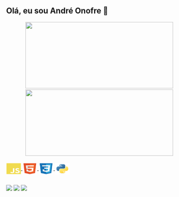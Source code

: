 ## Olá, eu sou André Onofre 👋

<div align="center">
  <a href="https://github.com/andreonofre">
  <img width ="400" height="180em" src="https://github-readme-stats.vercel.app/api?username=andreonofre&show_icons=true&theme=dark&include_all_commits=true&count_private=true"/>
  <img width="400" height="180em" src="https://github-readme-stats.vercel.app/api/top-langs/?username=andreonofre&layout=compact&langs_count=7&theme=dark"/>
</div>
  
<div style="display: inline_block"><br>
  <img align="center" alt="Rafa-Js" height="30" width="40" src="https://raw.githubusercontent.com/devicons/devicon/master/icons/javascript/javascript-plain.svg">
  <img align="center" alt="Rafa-HTML" height="30" width="40" src="https://raw.githubusercontent.com/devicons/devicon/master/icons/html5/html5-original.svg">
  <img align="center" alt="Rafa-CSS" height="30" width="40" src="https://raw.githubusercontent.com/devicons/devicon/master/icons/css3/css3-original.svg">
  <img align="center" alt="Rafa-Python" height="30" width="40" src="https://raw.githubusercontent.com/devicons/devicon/master/icons/python/python-original.svg"> 
<div> 
  
##
  
<div>
  <a href="https://instagram.com/andre_onofree" target="_blank"><img src="https://img.shields.io/badge/-Instagram-%23E4405F?style=for-the-badge&logo=instagram&logoColor=white"       target="_blank"></a>   
  <a href = "mailto:alordandre@gmail.com"><img src="https://img.shields.io/badge/-Gmail-%23333?style=for-the-badge&logo=gmail&logoColor=white" target="_blank"></a> 
  <a href="https://www.linkedin.com/in/andreonofre/" target="_blank"><img src="https://img.shields.io/badge/-LinkedIn-%230077B5?style=for-the-badge&logo=linkedin&logoColor=white"    target="_blank"></a>  
</div>

